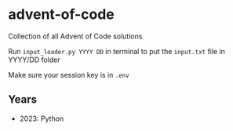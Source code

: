 # advent-of-code
Collection of all Advent of Code solutions

Run `input_loader.py YYYY DD` in terminal to put the `input.txt` file in YYYY/DD folder

Make sure your session key is in `.env`

## Years
- 2023: Python
